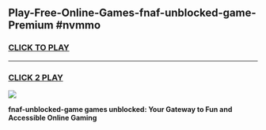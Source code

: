 
## Play-Free-Online-Games-fnaf-unblocked-game-Premium #nvmmo
<h3>
<a href="https://premium.freeplayer.one?title=fnaf-unblocked-game&ref=8M">CLICK TO PLAY</a></h3>
<hr>

<h3>
<a href="https://premium.freeplayer.one?title=fnaf-unblocked-game&ref=8M">CLICK 2 PLAY</a>
  
</h3>

<a href="https://premium.freeplayer.one?title=fnaf-unblocked-game&ref=8M"><img src="https://clearcache.store/games.png"></a>


**fnaf-unblocked-game games unblocked: Your Gateway to Fun and Accessible Online Gaming**
